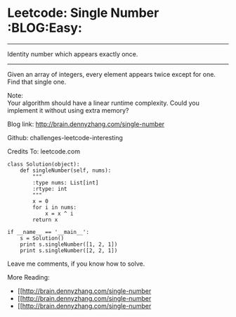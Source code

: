# Leetcode: Single Number     :BLOG:Easy:


---

Identity number which appears exactly once.  

---

Given an array of integers, every element appears twice except for one. Find that single one.  

Note:  
Your algorithm should have a linear runtime complexity. Could you implement it without using extra memory?  

Blog link: <http://brain.dennyzhang.com/single-number>  

Github: challenges-leetcode-interesting  

Credits To: leetcode.com  

    class Solution(object):
        def singleNumber(self, nums):
            """
            :type nums: List[int]
            :rtype: int
            """
            x = 0
            for i in nums:
                x = x ^ i
            return x
    
    if __name__ == '__main__':
        s = Solution()
        print s.singleNumber([1, 2, 1])
        print s.singleNumber([2, 2, 1])

Leave me comments, if you know how to solve.  

More Reading:  
-   [[<http://brain.dennyzhang.com/single-number>
-   [[<http://brain.dennyzhang.com/single-number>
-   [[<http://brain.dennyzhang.com/single-number>